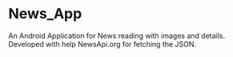 # News_App

An Android Application for News reading with images and details.
Developed with help NewsApi.org for fetching the JSON.
